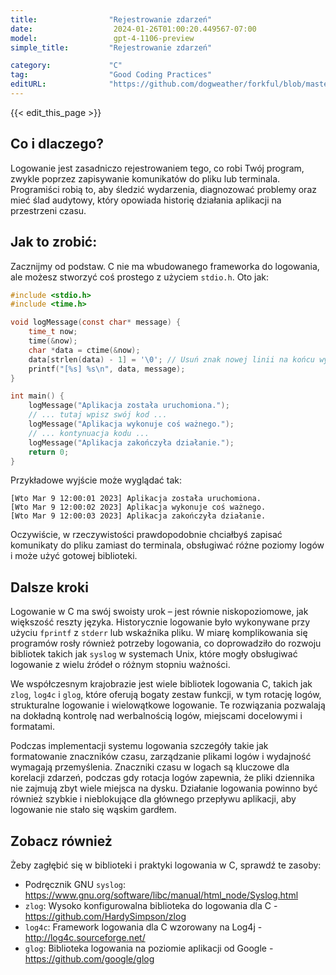 ```yaml
---
title:                "Rejestrowanie zdarzeń"
date:                  2024-01-26T01:00:20.449567-07:00
model:                 gpt-4-1106-preview
simple_title:         "Rejestrowanie zdarzeń"

category:             "C"
tag:                  "Good Coding Practices"
editURL:              "https://github.com/dogweather/forkful/blob/master/content/pl/c/logging.md"
---
```


{{< edit_this_page >}}

## Co i dlaczego?
Logowanie jest zasadniczo rejestrowaniem tego, co robi Twój program, zwykle poprzez zapisywanie komunikatów do pliku lub terminala. Programiści robią to, aby śledzić wydarzenia, diagnozować problemy oraz mieć ślad audytowy, który opowiada historię działania aplikacji na przestrzeni czasu.

## Jak to zrobić:
Zacznijmy od podstaw. C nie ma wbudowanego frameworka do logowania, ale możesz stworzyć coś prostego z użyciem `stdio.h`. Oto jak:

```c
#include <stdio.h>
#include <time.h>

void logMessage(const char* message) {
    time_t now;
    time(&now);
    char *data = ctime(&now);
    data[strlen(data) - 1] = '\0'; // Usuń znak nowej linii na końcu wyniku ctime()
    printf("[%s] %s\n", data, message);
}

int main() {
    logMessage("Aplikacja została uruchomiona.");
    // ... tutaj wpisz swój kod ...
    logMessage("Aplikacja wykonuje coś ważnego.");
    // ... kontynuacja kodu ...
    logMessage("Aplikacja zakończyła działanie.");
    return 0;
}
```

Przykładowe wyjście może wyglądać tak:

```
[Wto Mar 9 12:00:01 2023] Aplikacja została uruchomiona.
[Wto Mar 9 12:00:02 2023] Aplikacja wykonuje coś ważnego.
[Wto Mar 9 12:00:03 2023] Aplikacja zakończyła działanie.
```

Oczywiście, w rzeczywistości prawdopodobnie chciałbyś zapisać komunikaty do pliku zamiast do terminala, obsługiwać różne poziomy logów i może użyć gotowej biblioteki.

## Dalsze kroki
Logowanie w C ma swój swoisty urok – jest równie niskopoziomowe, jak większość reszty języka. Historycznie logowanie było wykonywane przy użyciu `fprintf` z `stderr` lub wskaźnika pliku. W miarę komplikowania się programów rosły również potrzeby logowania, co doprowadziło do rozwoju bibliotek takich jak `syslog` w systemach Unix, które mogły obsługiwać logowanie z wielu źródeł o różnym stopniu ważności.

We współczesnym krajobrazie jest wiele bibliotek logowania C, takich jak `zlog`, `log4c` i `glog`, które oferują bogaty zestaw funkcji, w tym rotację logów, strukturalne logowanie i wielowątkowe logowanie. Te rozwiązania pozwalają na dokładną kontrolę nad werbalnością logów, miejscami docelowymi i formatami.

Podczas implementacji systemu logowania szczegóły takie jak formatowanie znaczników czasu, zarządzanie plikami logów i wydajność wymagają przemyślenia. Znaczniki czasu w logach są kluczowe dla korelacji zdarzeń, podczas gdy rotacja logów zapewnia, że pliki dziennika nie zajmują zbyt wiele miejsca na dysku. Działanie logowania powinno być również szybkie i nieblokujące dla głównego przepływu aplikacji, aby logowanie nie stało się wąskim gardłem.

## Zobacz również
Żeby zagłębić się w biblioteki i praktyki logowania w C, sprawdź te zasoby:

- Podręcznik GNU `syslog`: https://www.gnu.org/software/libc/manual/html_node/Syslog.html
- `zlog`: Wysoko konfigurowalna biblioteka do logowania dla C - https://github.com/HardySimpson/zlog
- `log4c`: Framework logowania dla C wzorowany na Log4j - http://log4c.sourceforge.net/
- `glog`: Biblioteka logowania na poziomie aplikacji od Google - https://github.com/google/glog
